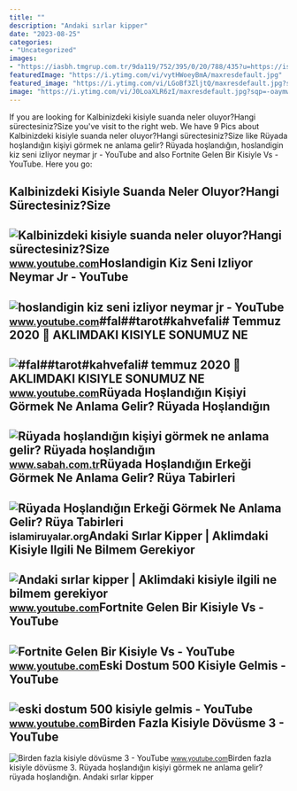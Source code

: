 ```yaml
---
title: ""
description: "Andaki sırlar kipper"
date: "2023-08-25"
categories:
- "Uncategorized"
images:
- "https://iasbh.tmgrup.com.tr/9da119/752/395/0/20/788/435?u=https://isbh.tmgrup.com.tr/sbh/2021/08/30/ruyada-hoslandigin-kisiyi-gormek-ne-anlama-gelir-ruyada-hoslandigin-erkegi-veya-kadini-gormek-ne-demek-1630318211663.jpg"
featuredImage: "https://i.ytimg.com/vi/vytHWoeyBmA/maxresdefault.jpg"
featured_image: "https://i.ytimg.com/vi/LGoBf3ZljtQ/maxresdefault.jpg?sqp=-oaymwEmCIAKENAF8quKqQMa8AEB-AGUA4AC0AWKAgwIABABGGUgUihKMA8=&amp;rs=AOn4CLCaQxvCmLkFwe6jTQ6k5eoE-X8V1w"
image: "https://i.ytimg.com/vi/J0LoaXLR6zI/maxresdefault.jpg?sqp=-oaymwEmCIAKENAF8quKqQMa8AEB-AHUBoAC4AOKAgwIABABGH8gXCgjMA8=&amp;rs=AOn4CLCmy3ETKC6Jz8cStcxeEAZkI0_5Cg"
---
```


If you are looking for Kalbinizdeki kisiyle suanda neler oluyor?Hangi sürectesiniz?Size you've visit to the right web. We have 9 Pics about Kalbinizdeki kisiyle suanda neler oluyor?Hangi sürectesiniz?Size like Rüyada hoşlandığın kişiyi görmek ne anlama gelir? Rüyada hoşlandığın, hoslandigin kiz seni izliyor neymar jr - YouTube and also Fortnite Gelen Bir Kisiyle Vs - YouTube. Here you go:

Kalbinizdeki Kisiyle Suanda Neler Oluyor?Hangi Sürectesiniz?Size
----------------------------------------------------------------

 ![Kalbinizdeki kisiyle suanda neler oluyor?Hangi sürectesiniz?Size](https://i.ytimg.com/vi/J0LoaXLR6zI/maxresdefault.jpg?sqp=-oaymwEmCIAKENAF8quKqQMa8AEB-AHUBoAC4AOKAgwIABABGH8gXCgjMA8=&rs=AOn4CLCmy3ETKC6Jz8cStcxeEAZkI0_5Cg) <small>www.youtube.com</small>Hoslandigin Kiz Seni Izliyor Neymar Jr - YouTube
------------------------------------------------

 ![hoslandigin kiz seni izliyor neymar jr - YouTube](https://i.ytimg.com/vi/Ycoo2rCel5Q/maxres2.jpg?sqp=-oaymwEoCIAKENAF8quKqQMcGADwAQH4Ac4FgAKACooCDAgAEAEYQyBcKHIwDw==&rs=AOn4CLAFMJCbDDHkgGooLAB9izMH9Yh4Ig) <small>www.youtube.com</small>\#fal##tarot#kahvefali# Temmuz 2020 💍 AKLIMDAKI KISIYLE SONUMUZ NE
------------------------------------------------------------------

 ![#fal##tarot#kahvefali# temmuz 2020 💍 AKLIMDAKI KISIYLE SONUMUZ NE](https://i.ytimg.com/vi/LGoBf3ZljtQ/maxresdefault.jpg?sqp=-oaymwEmCIAKENAF8quKqQMa8AEB-AGUA4AC0AWKAgwIABABGGUgUihKMA8=&rs=AOn4CLCaQxvCmLkFwe6jTQ6k5eoE-X8V1w) <small>www.youtube.com</small>Rüyada Hoşlandığın Kişiyi Görmek Ne Anlama Gelir? Rüyada Hoşlandığın
--------------------------------------------------------------------

 ![Rüyada hoşlandığın kişiyi görmek ne anlama gelir? Rüyada hoşlandığın](https://iasbh.tmgrup.com.tr/9da119/752/395/0/20/788/435?u=https://isbh.tmgrup.com.tr/sbh/2021/08/30/ruyada-hoslandigin-kisiyi-gormek-ne-anlama-gelir-ruyada-hoslandigin-erkegi-veya-kadini-gormek-ne-demek-1630318211663.jpg) <small>www.sabah.com.tr</small>Rüyada Hoşlandığın Erkeği Görmek Ne Anlama Gelir? Rüya Tabirleri
----------------------------------------------------------------

 ![Rüyada Hoşlandığın Erkeği Görmek Ne Anlama Gelir? Rüya Tabirleri](https://i0.wp.com/islamiruyalar.org/wp-content/uploads/2021/02/ruyada-hoslandigin-erkegi-baskasiyla-gormek.jpg?resize=808%2C469&ssl=1) <small>islamiruyalar.org</small>Andaki Sırlar Kipper | Aklimdaki Kisiyle Ilgili Ne Bilmem Gerekiyor
-------------------------------------------------------------------

 ![Andaki sırlar kipper | Aklimdaki kisiyle ilgili ne bilmem gerekiyor](https://i.ytimg.com/vi/LvuXXe0-Dvs/maxresdefault.jpg) <small>www.youtube.com</small>Fortnite Gelen Bir Kisiyle Vs - YouTube
---------------------------------------

 ![Fortnite Gelen Bir Kisiyle Vs - YouTube](https://i.ytimg.com/vi/I3JxU52q69w/maxresdefault.jpg) <small>www.youtube.com</small>Eski Dostum 500 Kisiyle Gelmis - YouTube
----------------------------------------

 ![eski dostum 500 kisiyle gelmis - YouTube](https://i.ytimg.com/vi/vytHWoeyBmA/maxresdefault.jpg) <small>www.youtube.com</small>Birden Fazla Kisiyle Dövüsme 3 - YouTube
----------------------------------------

 ![Birden fazla kisiyle dövüsme 3 - YouTube](https://i.ytimg.com/vi/jeP64ZENcBQ/maxresdefault.jpg?sqp=-oaymwEmCIAKENAF8quKqQMa8AEB-AGUA4AC0AWKAgwIABABGGAgZSgkMA8=&rs=AOn4CLCEx3Hmy716qLL2bKkcygAmHoqwGQ) <small>www.youtube.com</small>Birden fazla kisiyle dövüsme 3. Rüyada hoşlandığın kişiyi görmek ne anlama gelir? rüyada hoşlandığın. Andaki sırlar kipper
